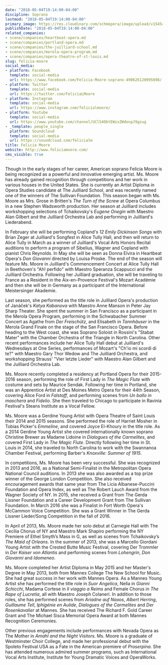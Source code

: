```yaml
---
date: "2018-05-04T19:14:00-04:00"
discipline: Soprano
lastmod: "2018-05-04T19:14:00-04:00"
primary_image: https://res.cloudinary.com/schmopera/image/upload/v1545409169/media/webhook-uploads/1525475471974/DSC_0850.jpg.jpg
publishDate: "2018-05-04T19:14:00-04:00"
related_companies:
- scene/companies/heartbeat-opera.md
- scene/companies/portland-opera.md
- scene/companies/the-juilliard-school.md
- scene/companies/merola-opera-program.md
- scene/companies/opera-theatre-of-st-louis.md
slug: felicia-moore
social_media:
- platform: Facebook
  template: social-media
  url: https://www.facebook.com/Felicia-Moore-soprano-490626120995898/
- platform: Twitter
  template: social-media
  url: https://twitter.com/FeliciaLMoore
- platform: Instagram
  template: social-media
  url: https://www.instagram.com/felicialmoore/
- platform: Youtube
  template: social-media
  url: https://www.youtube.com/channel/UCl54ObtEWzxZWdonpJ9gzug
- _template: people_single
  platform: Soundcloud
  template: social-media
  url: https://soundcloud.com/felicialm
title: Felicia Moore
website: http://www.feliciamoore.com/
cms_visible: true
---
```


Though in the early stages of her career, American soprano Felicia Moore is being recognized as a powerful and innovative emerging artist. Ms. Moore has already gained recognition through competitions and her work in various houses in the United States. She is currently an Artist Diploma in Opera Studies candidate at The Juilliard School, and was recently named one of the winners of The Sullivan Foundation. This season began with Ms. Moore as Mrs. Grose in Britten's *The Turn of the Screw* at Opera Columbus in a new Stephen Wadsworth production. Her season at Juilliard includes workshopping selections of Tchaikovsky's *Eugene Onegin* with Maestro Alan Gilbert and the Juilliard Orchestra Lab and performing in Juilliard's Liederabend. 

In February she will be performing Copland's *12 Emily Dickinson Songs* with Brian Zeger at Juilliard's Songfest in Alice Tully Hall, and then will return to Alice Tully in March as a winner of Juilliard's Vocal Arts Honors Recital auditions to perform a program of Sibelius, Wagner and Copland with pianist Chris Reynolds. In May she will be seen as Donna Elvira in Heartbeat Opera's *Don Giovanni* directed by Louisa Proske. The end of the season will feature Ms. Moore in Juilliard's Commencement Concert at Alice Tully Hall in Beethoven's "Ah! perfido" with Maestro Speranza Scappucci and the Juilliard Orchestra. Following her Juilliard graduation, she will be traveling to France as a Resident in the Aix-en-Provence Festival's Mozart Académie and then she will be in Germany as a participant of the International Meistersinger Akademie. 

Last season, she performed as the title role in Juilliard Opera's production of Janáček's *Katya Kabanova* with Maestro Anne Manson in Peter Jay Sharp Theater. She spent the summer in San Francisco as a participant in the Merola Opera Program, performing in the Schwabacher Summer Concert as Agathe from *Der Freischütz*, and Elisabeth in *Tannhäuser* in the Merola Grand Finale on the stage of the San Francisco Opera. Before heading to the West coast, she was Soprano Soloist in Rossini's "Stabat Mater" with the Chamber Orchestra of the Triangle in North Carolina. Other recent performances include her Alice Tully Hall debut at Juilliard's Wednesdays at One Series, performances of Mozart's "Ch'io mi scordi di te?" with Maestro Gary Thor Wedow and The Juilliard Orchestra, and workshopping Strauss' "Vier letzte Lieder" with Maestro Alan Gilbert and the Juilliard Orchestra Lab.

Ms. Moore recently completed a residency at Portland Opera for their 2015-2016 season, performing the role of First Lady in *The Magic Flute* with costume and sets by Maurice Sendak. Following her time in Portland, she was an Apprentice Artist at Des Moines Metro Opera for their 44th Season, covering Alice Ford in *Falstaff*, and performing scenes from *Un ballo in maschera* and *Fidelio*.  She then traveled to Chicago to participate in Ravinia Festival's Steans Institute as a Vocal Fellow.

Ms. Moore was a Gerdine Young Artist with Opera Theatre of Saint Louis their 2014 and 2015 seasons. She performed the role of Harriet Mosher in Tobias Picker's *Emmeline*, and covered Joyce El-Khoury in the title role. As a 2014 Gerdine Young Artist she covered internationally known soprano Christine Brewer as Madame Lidoine in *Dialogues of the Carmelites*, and covered First Lady in *The Magic Flute*. Directly following her time in St. Louis in 2014, she traveled to North Carolina to work with the Swannanoa Chamber Festival, performing Barber's *Knoxville: Summer of 1915*. 

In competitions, Ms. Moore has been very successful. She was recognized in 2013 and 2016, as a National Semi-Finalist in the Metropolitan Opera National Council auditions. In 2013 she was also awarded as a top prize winner of the George London Competition. She also received encouragement awards that same year from The Licia Albanese-Puccini Foundation and Opera Index, as well as The Robert Lauch Award from the Wagner Society of NY. In 2015, she received a Grant from The Gerda Lissner Foundation and a Career Development Grant from The Sullivan Foundation. In March 2016 she was a Finalist in Fort Worth Opera's McCammon Voice Competition. She was a Grant Winner in The Gerda Lissner Lieder/Song Competition in the fall of 2016.  

In April of 2013, Ms. Moore made her solo debut at Carnegie Hall with The Cecilia Chorus of NY and Maestro Mark Shapiro performing the NY Premiere of Ethel Smyth’s Mass in G, as well as scenes from Tchaikovsky’s *The Maid of Orleans*. In the summer of 2013, she was a Marcello Giordani Young Artist with the Crested Butte Music Festival, covering Der Trommler in *Der Kaiser von Atlantis* and performing scenes from *Lohengrin*, *Don Giovanni* and *Idomeneo*. 

Ms. Moore completed her Artist Diploma in May 2015 and her Master's Degree in May 2013, both from Mannes College The New School for Music. She had great success in her work with Mannes Opera. As a Mannes Young Artist she has performed the title role in *Suor Angelica*, Nella in *Gianni Schicchi*, Madama Cortese in *Il viaggio a Reims* and Female Chorus in *The Rape of Lucretia*, all with Maestro Joseph Colaneri. In addition to those roles, she has performed scenes from *Ariadne auf Naxos*, *Albert Herring*, *Guillaume Tell*, *Iphigénie en Aulide*, *Dialogues of the Carmelites* and *Der Rosenkavalier* at Mannes. She has received The Richard F. Gold Career Grant and The Michael Sisca Memorial Opera Award at both Mannes Recognition Ceremonies. 

Other previous engagements include performances with Nevada Opera as The Mother in *Amahl and the Night Visitors*. Ms. Moore is a graduate of Westminster Choir College, and made her professional debut with the Spoleto Festival USA as a Fate in the American premiere of *Proserpina*. She has attended numerous admired summer programs, such as International Vocal Arts Institute, Institute for Young Dramatic Voices and OperaWorks.
